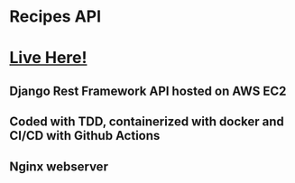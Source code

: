 # Recipes API
# [Live Here!](http://ec2-3-85-62-255.compute-1.amazonaws.com/api/docs/)
## Django Rest Framework API hosted on AWS EC2
## Coded with TDD, containerized with docker and CI/CD with Github Actions
## Nginx webserver
